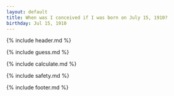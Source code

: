 ```yaml
---
layout: default
title: When was I conceived if I was born on July 15, 1910?
birthday: Jul 15, 1910
---
```


{% include header.md %}

{% include guess.md %}

{% include calculate.md %}

{% include safety.md %}

{% include footer.md %}



